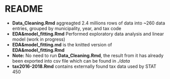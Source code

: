 # README
- **Data_Cleaning.Rmd** aggreagted 2.4 millions rows of data into ~260 data entries, grouped by municipality, year, and tax code
- **EDA&model_fitting.Rmd** Performed exploratory data analysis and linear model (work in progress)
- **EDA&model_fitting.md** is the knitted version of **EDA&model_fitting.Rmd**
- **Note:** No need to run **Data_Cleaning.Rmd**, the result from it has already been exported into csv file which can be found in *./data*
- **tax2016-2018.Rmd** contains externally found tax data used by STAT 450
